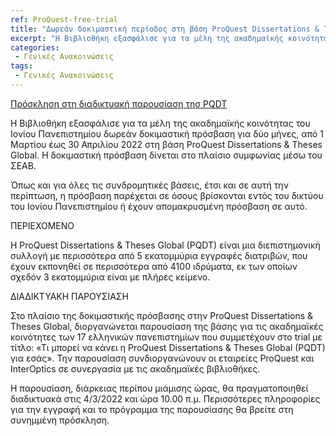 ```yaml
---
ref: ProQuest-free-trial
title: "Δωρεάν δοκιμαστική περίοδος στη βάση ProQuest Dissertations & Theses Global"
excerpt: "Η Βιβλιοθήκη εξασφάλισε για τα μέλη της ακαδημαϊ­κής κοινότητας του Ιονίου Πανεπιστημίου δωρεάν δοκιμαστική πρόσβαση για δύο μήνες στη βάση ProQuest Dissertations & Theses Global. Η δοκιμαστική πρόσβαση δίνεται στο πλαίσιο συμφωνίας μέσω του ΣΕΑΒ."
categories:
 - Γενικές Ανακοινώσεις
tags:
 - Γενικές Ανακοινώσεις
---
```


[Πρόσκληση στη διαδικτυακή παρουσίαση τησ PQDT](https://ionio.gr/download.php?f=23000-23999/IU-nf-23526-25523-gr.pdf)

Η Βιβλιοθήκη εξασφάλισε για τα μέλη της ακαδημαϊ­κής κοινότητας του Ιονίου Πανεπιστημίου δωρεάν δοκιμαστική πρόσβαση 
για δύο μήνες, από 1 Μαρτίου έως 30 Απριλίου 2022 στη βάση ProQuest Dissertations & Theses Global. Η δοκιμαστική πρόσβαση δίνεται στο πλαίσιο συμφωνίας μέσω του ΣΕΑΒ.

Όπως και για όλες τις συνδρομητικές βάσεις, έτσι και σε αυτή την περίπτωση, η πρόσβαση παρέχεται σε όσους βρίσκονται 
εντός του δικτύου του Ιονίου Πανεπιστημίου ή έχουν απο­μακρυσμένη πρόσβαση σε αυτό.


ΠΕΡΙΕΧΟΜΕΝΟ

H ProQuest Dissertations & Theses Global (PQDT) είναι μια διεπιστημονική συλλογή με περισσότερα από 5 εκατομμύρια εγγραφές διατριβών, που έχουν εκπονηθεί σε περισσότερα από 4100 ιδρύματα, εκ των οποίων σχεδόν 3 εκατομμύρια είναι με πλήρες κείμενο.

ΔΙΑΔΙΚΤΥΑΚΗ ΠΑΡΟΥΣΙΑΣΗ

Στο πλαίσιο της δοκιμαστικής πρόσβασης στην ProQuest Dissertations & Theses Global, διοργανώνεται παρουσίαση της βάσης για τις ακαδημαϊκές κοινότητες των 17 ελληνικών πανεπιστημίων που συμμετέχουν στο trial με τίτλο: «Τι μπορεί να κάνει η ProQuest Dissertations & Theses Global (PQDT) για εσάς». Την παρουσίαση συνδιοργανώνουν οι εταιρείες ProQuest και InterOptics σε συνεργασία με τις ακαδημαϊκές βιβλιοθήκες.

Η παρουσίαση, διάρκειας περίπου μιάμισης ώρας, θα πραγματοποιηθεί διαδικτυακά στις 4/3/2022 και ώρα 10.00 π.μ. Περισσότερες πληροφορίες για την εγγραφή και το πρόγραμμα της παρουσίασης θα βρείτε στη συνημμένη πρόσκληση.
